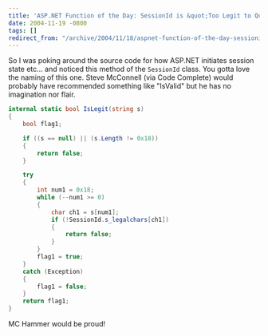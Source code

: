 ```yaml
---
title: 'ASP.NET Function of the Day: SessionId is &quot;Too Legit to Quit&quot;.'
date: 2004-11-19 -0800
tags: []
redirect_from: "/archive/2004/11/18/aspnet-function-of-the-day-sessionid-is-too-legit-to-quit.aspx/"
---
```


So I was poking around the source code for how ASP.NET initiates session
state etc... and noticed this method of the `SessionId` class. You gotta
love the naming of this one. Steve McConnell (via Code Complete) would
probably have recommended something like "IsValid" but he has no
imagination nor flair.

```csharp
internal static bool IsLegit(string s)
{
    bool flag1;

    if ((s == null) || (s.Length != 0x18))
    {
        return false;
    }

    try
    {
        int num1 = 0x18;
        while (--num1 >= 0)
        {
            char ch1 = s[num1];
            if (!SessionId.s_legalchars[ch1])
            {
                return false;
            }
        }
        flag1 = true;
    }
    catch (Exception)
    {
        flag1 = false;
    }
    return flag1;
}
```

MC Hammer would be proud!

